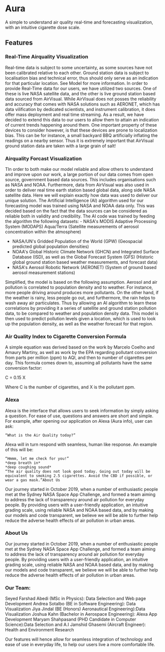 # Aura

A simple to understand air quality real-time and forecasting visualization, with an intuitive cigarette dose scale.



## Features

### Real-Time Airquality Visualization

Real-time data is subject to some uncertainty, as some sources have not been calibrated relative to each other. Ground station data is subject to localisation bias and technical error, thus should only serve as an indication for that particular location. See Model for more information. In order to provide Real-Time data for our users, we have utilized two sources. One of these is live NASA satellite data, and the other is live ground station based data sourced from AirVisual. While AirVisual does not posses the reliability and accuracy that comes with NASA solutions such as AERONET, which has data vilification by dedicated scientists, and instrument calibration, it does offer mass deployment and real time streaming. As a result, we have decided to extend this data to our users to allow them to attain an indication of current trends happening around them. One important property of these devices to consider however, is that these devices are prone to localization bias. This can be for instance, a small backyard BBQ artificially inflating the readings on a nearby sensor. Thus it is extremely important that AirVisual ground station data are taken with a large grain of salt!


### Airquality Forcast Visualization 

TIn order to both make our model reliable and allow others to understand and improve upon our work, a large portion of our data comes from open source, government based data sources. This includes organisations such as NASA and NOAA. Furthermore, data from AirVisual was also used in order to deliver real time earth station based global data, along side NASA satellite data. Here we will explain exactly how data was used to deliver our unique solution. The Artificial Intelligence (AI) algorithm used for our forecasting model was trained using NASA and NOAA data only. This was decided based on the fact that the data sources can be considered as reliable both in validity and credibility. The AI code was trained by feeding the algorithm the following datasets:    - NASA's MODIS Adaptive Processing System (MODAPS) Aqua/Terra
    (Satellite measurements of aerosol concentration within the atmosphere)
- NASA/UN's Gridded Population of the World (GPW)
    (Geospacial predicted global population densities) 
- NOAA's Global Historic Climate Network (GHCN) and Integrated Surface Database (ISD), as well as the Global Forecast System (GFS)
    (Historic global ground station based weather measurements, and forecast data)
- NASA's Aerosol Robotic Network (AERONET)
    (System of ground based aerosol measurement stations)

 

Simplified, the model is based on the following assumption. Aerosol and air pollution is correlated to population density ​and to weather. For instance, more people driving around produces more pollutants. On the other hand, if the weather is rainy, less people go out, and furthermore, the rain helps to wash away air particulates. Thus by allowing an AI algorithm to learn these correlations by providing it a series of satellite and ground station pollution data, to be compared to weather and population density data. This model is then used to predict pollution levels given a location, which is used to look up the population density, as well as the weather forecast for that region. 

 
### Air Quality Index to Cigarette Conversion Formula

A simple equation was derived based on the work by Marcelo Coelho and Amaury Martiny, as well as work by the EPA regarding pollutant conversion from parts per million (ppm) to AQI, and then to number of cigarettes per day. This formula comes down to, assuming all pollutants have the same conversion factor:

C = 0.15 X

Where C is the number of cigarettes, and X is the pollutant ppm.

### Alexa

Alexa is the interface that allows users to seek information by simply asking a question. For ease of use, questions and answers are short and simple. For example, after opening our application on Alexa (Aura info), user can ask:

    “What is the Air Quality today?”

Alexa will in turn respond with seamless, human like response. An example of this will be:



    “Hmmm, let me check for you!”
    *deep breath in*
    *deep coughing sound*
    “The air quality does not look good today. Going out today will be equivalent to smoking 2.5 cigarettes. Avoid the CBD if possible, or wear a gas mask.”About Us

Our journey started in October 2019, when a number of enthusiastic people met at the Sydney NASA Space App Challenge, and formed a team aiming to address the lack of transparency around air pollution for everyday people. By providing users with a user-friendly application, an intuitive grading scale, using reliable NASA and NOAA based data, and by making our models and code transparent, we believe we will be able to further help reduce the adverse health effects of air pollution in urban areas.

 
### About Us

Our journey started in October 2019, when a number of enthusiastic people met at the Sydney NASA Space App Challenge, and formed a team aiming to address the lack of transparency around air pollution for everyday people. By providing users with a user-friendly application, an intuitive grading scale, using reliable NASA and NOAA based data, and by making our models and code transparent, we believe we will be able to further help reduce the adverse health effects of air pollution in urban areas.

### Our Team:

Seyed Farshad Abedi (MSc in Physics): Data Selection and Web page Development
Andrea Sotalbo (BE in Software Engineering): Data Visualization
Jiya Jindal (BE (Honors) Aeronautical Engineering):Data Visualization
Joshua Kahn (Bachelor in Aerospace Engineering): Alexa App Development
Maryam Shahpasand (PHD Candidate in Computer Science):Data Selection and A.I
Jamshid Ghasemi (Aircraft Engineer): Health and Environment Research


Our features will hence allow for seamless integration of technology and ease of use in everyday life, to help our users live a more comfortable life.




 

